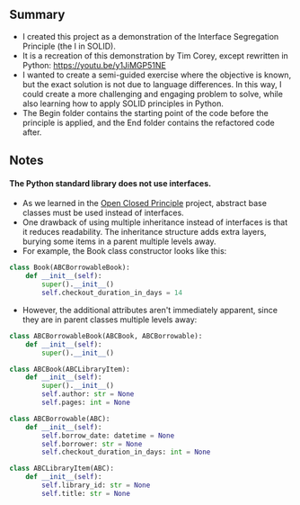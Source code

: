 ## Summary
- I created this project as a demonstration of the Interface Segregation Principle (the I in SOLID).
- It is a recreation of this demonstration by Tim Corey, except rewritten in Python: https://youtu.be/y1JiMGP51NE
- I wanted to create a semi-guided exercise where the objective is known, but the exact solution is not due to language differences. In this way, I could create a more challenging and engaging problem to solve, while also learning how to apply SOLID principles in Python.
- The Begin folder contains the starting point of the code before the principle is applied, and the End folder contains the refactored code after.

## Notes
#### The Python standard library does not use interfaces.
- As we learned in the [Open Closed Principle](https://github.com/NomadMonday/OpenClosedPrinciple) project, abstract base classes must be used instead of interfaces.
- One drawback of using multiple inheritance instead of interfaces is that it reduces readability. The inheritance structure adds extra layers, burying some items in a parent multiple levels away.
- For example, the Book class constructor looks like this:
```Python
class Book(ABCBorrowableBook):
    def __init__(self):
        super().__init__()
        self.checkout_duration_in_days = 14
```
- However, the additional attributes aren't immediately apparent, since they are in parent classes multiple levels away:
```Python
class ABCBorrowableBook(ABCBook, ABCBorrowable):
    def __init__(self):
        super().__init__()

class ABCBook(ABCLibraryItem):
    def __init__(self):
        super().__init__()
        self.author: str = None
        self.pages: int = None

class ABCBorrowable(ABC):
    def __init__(self):
        self.borrow_date: datetime = None
        self.borrower: str = None
        self.checkout_duration_in_days: int = None

class ABCLibraryItem(ABC):
    def __init__(self):
        self.library_id: str = None
        self.title: str = None
```
